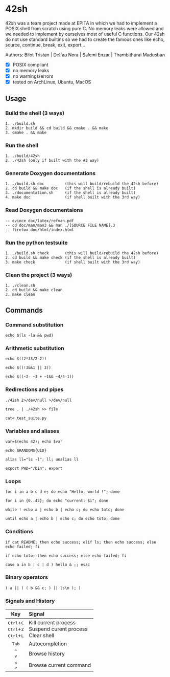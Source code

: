 # 42sh

42sh was a team project made at EPITA in which we had to implement a POSIX shell from scratch using pure C. No memory leaks were allowed and we needed to implement by ourselves most of useful C functions.
Our 42sh do not use standard builtins so we had to create the famous ones like echo, source, continue, break, exit, export...

Authors: 
Bilot Tristan |
Delfau Nora |
Salemi Enzar |
Thambithurai Madushan

- [x] POSIX compliant
- [x] no memory leaks
- [x] no warnings/errors
- [x] tested on ArchLinux, Ubuntu, MacOS

## Usage
### Build the shell (3 ways)
    1. ./build.sh
    2. mkdir build && cd build && cmake . && make
    3. cmake . && make
    
### Run the shell
    1. ./build/42sh
    2. ./42sh (only if built with the #3 way)
    
### Generate Doxygen documentations
    1. ./build.sh doc         (this will build/rebuild the 42sh before)
    2. cd build && make doc   (if the shell is already built)
    3. ./documentation.sh     (if the shell is already built)
    4. make doc               (if shell built with the 3rd way)

### Read Doxygen documentaions
    -- evince doc/latex/refman.pdf
    -- cd doc/man/man3 && man ./[SOURCE FILE NAME].3
    -- firefox doc/html/index.html

### Run the python testsuite
    1. ./build.sh check       (this will build/rebuild the 42sh before)
    2. cd build && make check (if the shell is already built)
    3. make check             (if shell built with the 3rd way)

### Clean the project (3 ways)
    1. ./clean.sh
    2. cd build && make clean
    3. make clean

## Commands
### Command substitution

```shell
echo $(ls -la && pwd)
```

### Arithmetic substitution

```shell
echo $((2*33/2-2))
```

```shell
echo $((!3&&1 || 3))
```

```shell
echo $((~2- ~3 + ~1&& ~4/4-1))
```

### Redirections and pipes

```shell
./42sh 2>/dev/null >/dev/null
```

```shell
tree . | ./42sh >> file
```

```shell
cat< test_suite.py
```

### Variables and aliases

```shell
var=$(echo 42); echo $var
```

```shell
echo $RANDOM${UID}
```

```shell
alias ll="ls -l"; ll; unalias ll
```

```shell
export PWD="/bin"; export
```

### Loops

```shell
for i in a b c d e; do echo "Hello, world !"; done
```

```shell
for i in {0..42}; do echo "current: $i"; done
```

```shell
while ! echo a | echo b | echo c; do echo toto; done
```

```shell
until echo a | echo b | echo c; do echo toto; done
```

### Conditions

```shell
if cat README; then echo success; elif ls; then echo success; else echo failed; fi
```

```shell
if echo toto; then echo success; else echo failed; fi
```

```shell
case a in b | c | d ) hello & ;; esac
```

### Binary operators

```shell
( a || ( ( b && c; ) || ls\n ); )
```

### Signals and History

Key|Signal|
:-:|:--
<kbd>Ctrl</kbd>+<kbd>C</kbd><br><kbd>Ctrl</kbd>+<kbd>Z</kbd><br><kbd>Ctrl</kbd>+<kbd>L</kbd>|Kill current process<br>Suspend curent process<br>Clear shell
<kbd>Tab</kbd><br>|Autocompletion
<kbd>^</kbd><br><kbd>v</kbd>|Browse history
<kbd><</kbd><br><kbd>></kbd>|Browse current command


